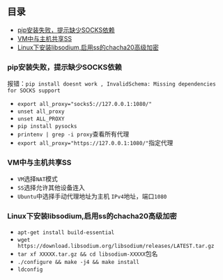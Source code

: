 ## 目录
* [pip安装失败，提示缺少SOCKS依赖](#pip安装失败，提示缺少SOCKS依赖)
* [VM中与主机共享SS](#VM中与主机共享SS)
* [Linux下安装libsodium,启用ss的chacha20高级加密](#Linux下安装libsodium,启用ss的chacha20高级加密)

### pip安装失败，提示缺少SOCKS依赖
报错：`pip install doesnt work , InvalidSchema: Missing dependencies for SOCKS support`
* `export all_proxy="socks5://127.0.0.1:1080/"`
* `unset all_proxy`
* `unset ALL_PROXY`
* `pip install pysocks`
* `printenv | grep -i proxy`查看所有代理
* `export all_proxy="https://127.0.0.1:1080/"`指定代理

### VM中与主机共享SS
* `VM`选择`NAT`模式
* `SS`选择允许其他设备连入
* `Ubuntu`中选择手动代理地址为主机 `IPv4`地址，端口`1080`

### Linux下安装libsodium,启用ss的chacha20高级加密
* `apt-get install build-essential`
* `wget https://download.libsodium.org/libsodium/releases/LATEST.tar.gz`
* `tar xf XXXXX.tar.gz && cd libsodium-XXXXX`包名
* `./configure && make -j4 && make install`
* `ldconfig`
